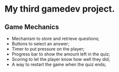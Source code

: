 <h1>My third gamedev project.</h1>

<h2>Game Mechanics</h2>
<ul>
<li>Mechanism to store and retrieve questions;</li>
<li>Buttons to select an answer;</li>
<li>Timer to put pressure on the player;</li>
<li>Progress bar to show the amount left in the quiz;</li>
<li>Scoring to let the player know how well they did;</li>
<li>A way to restart the game when the quiz ends;</li>
</ul>
